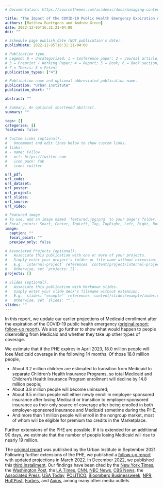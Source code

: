 ```yaml
---
# Documentation: https://sourcethemes.com/academic/docs/managing-content/

title: "The Impact of the COVID-19 Public Health Emergency Expiration on All Types of Health Coverage"
authors: [Matthew Buettgens and Andrew Green]
date: 2022-12-05T16:31:21-04:00
doi: ""

# Schedule page publish date (NOT publication's date).
publishDate: 2022-12-05T16:31:21-04:00

# Publication type.
# Legend: 0 = Uncategorized; 1 = Conference paper; 2 = Journal article;
# 3 = Preprint / Working Paper; 4 = Report; 5 = Book; 6 = Book section;
# 7 = Thesis; 8 = Patent
publication_types: ["4"]

# Publication name and optional abbreviated publication name.
publication: "Urban Institute"
publication_short: ""

abstract: ""

# Summary. An optional shortened abstract.
summary: ""

tags: []
categories: []
featured: false

# Custom links (optional).
#   Uncomment and edit lines below to show custom links.
# links:
# - name: Follow
#   url: https://twitter.com
#   icon_pack: fab
#   icon: twitter

url_pdf:
url_code:
url_dataset:
url_poster:
url_project:
url_slides:
url_source:
url_video:

# Featured image
# To use, add an image named `featured.jpg/png` to your page's folder. 
# Focal points: Smart, Center, TopLeft, Top, TopRight, Left, Right, BottomLeft, Bottom, BottomRight.
image:
  caption: ""
  focal_point: ""
  preview_only: false

# Associated Projects (optional).
#   Associate this publication with one or more of your projects.
#   Simply enter your project's folder or file name without extension.
#   E.g. `internal-project` references `content/project/internal-project/index.md`.
#   Otherwise, set `projects: []`.
projects: []

# Slides (optional).
#   Associate this publication with Markdown slides.
#   Simply enter your slide deck's filename without extension.
#   E.g. `slides: "example"` references `content/slides/example/index.md`.
#   Otherwise, set `slides: ""`.
slides: ""
---
```

In this report, we update our earlier projections of Medicaid enrollment after the expiration of the COVID-19 public health emergency ([original report](https://andykgreen.com/publication/medicaid-enrollment/); [follow-up report](https://andykgreen.com/publication/medicaid-enrollment-2/)). We also go further to show what would happen to people disenrolling from Medicaid and whether they take up other types of coverage. 

We estimate that if the PHE expires in April 2023, 18.0 million people will lose Medicaid coverage in the following 14 months. Of those 18.0 million people, 

- About 3.2 million children are estimated to transition from Medicaid to separate Children’s Health Insurance Programs, so total Medicaid and Children’s Health Insurance Program enrollment will decline by 14.8 million people;
- About 3.8 million people will become uninsured;
- About 9.5 million people will either newly enroll in employer-sponsored insurance after losing Medicaid or transition to employer-sponsored insurance as their only source of coverage after being enrolled in both employer-sponsored insurance and Medicaid sometime during the PHE;
- And more than 1 million people will enroll in the nongroup market, most of whom will be eligible for premium tax credits in the Marketplace.

Further extensions of the PHE are possible. If it is extended for an additional 90 days, we estimate
that the number of people losing Medicaid will rise to nearly 19 million. 


The [original report](https://www.urban.org/research/publication/what-will-happen-unprecedented-high-medicaid-enrollment-after-public-health-emergency) was published by the Urban Institute in September 2021. Following further extensions of the PHE, we published a [follow-up report](https://www.urban.org/research/publication/what-will-happen-medicaid-enrollees-health-coverage-after-public-health-emergency) with updated projections in March 2022. In December 2022, we published this [third installment](https://www.urban.org/research/publication/impact-covid-19-public-health-emergency-expiration-all-types-health-coverage). Our findings have been cited by the [New York Times](https://www.nytimes.com/2022/04/04/opinion/covid-medicaid-loss.html), the [Washington Post](https://www.washingtonpost.com/health/2022/03/14/medicaid-loss-of-coverage/), the [LA Times](https://www.latimes.com/science/story/2022-03-14/why-you-may-miss-the-covid-public-health-emergency-when-its-over), [CNN](https://www.cnn.com/2022/04/05/politics/obamacare-subsidies-families/index.html), [NBC News](https://www.nbcnews.com/health/health-care/public-health-emergency-end-cause-millions-lose-medicaid-coverage-rcna7419), [CBS News](https://www.cbsnews.com/news/medicaid-eligibility-millions-may-lose-coverage/), the [Associated Press](https://apnews.com/article/covid-health-business-coronavirus-vaccine-medicaid-fbb66b72937f3517a5d3d1ba8840f339), [USA Today](https://www.usatoday.com/story/news/health/2022/04/01/end-covid-19-emergency-could-jeopardize-medicaid-millions-us/7190506001/?gnt-cfr=1), [POLITICO](https://www.politico.com/news/2022/02/02/medicaid-states-pandemic-loss-00004153), [Bloomberg Businessweek](https://www.bloomberg.com/news/articles/2022-02-17/renewed-medicaid-eligibility-checks-threaten-health-care-for-millions), [NPR](https://www.npr.org/sections/health-shots/2022/02/14/1080295015/why-millions-on-medicaid-are-at-risk-of-losing-coverage-in-the-months-ahead), [HuffPost](https://www.huffpost.com/entry/affordable-care-act-obamacare-subsidies-medicaid-family-glitch_n_623a43cfe4b0c727d4849e3e), [Forbes](https://www.forbes.com/sites/joshuacohen/2022/09/02/if-covid-19-public-health-emergency-ends-millions-of-americans-could-lose-healthcare-coverage/?sh=8c265fe55139), and [Axios](https://www.axios.com/local/salt-lake-city/2022/09/19/low-income-utahns-still-not-getting-medicaid), among many other media outlets. 